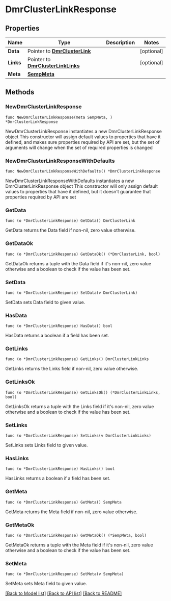 # DmrClusterLinkResponse

## Properties

Name | Type | Description | Notes
------------ | ------------- | ------------- | -------------
**Data** | Pointer to [**DmrClusterLink**](DmrClusterLink.md) |  | [optional] 
**Links** | Pointer to [**DmrClusterLinkLinks**](DmrClusterLinkLinks.md) |  | [optional] 
**Meta** | [**SempMeta**](SempMeta.md) |  | 

## Methods

### NewDmrClusterLinkResponse

`func NewDmrClusterLinkResponse(meta SempMeta, ) *DmrClusterLinkResponse`

NewDmrClusterLinkResponse instantiates a new DmrClusterLinkResponse object
This constructor will assign default values to properties that have it defined,
and makes sure properties required by API are set, but the set of arguments
will change when the set of required properties is changed

### NewDmrClusterLinkResponseWithDefaults

`func NewDmrClusterLinkResponseWithDefaults() *DmrClusterLinkResponse`

NewDmrClusterLinkResponseWithDefaults instantiates a new DmrClusterLinkResponse object
This constructor will only assign default values to properties that have it defined,
but it doesn't guarantee that properties required by API are set

### GetData

`func (o *DmrClusterLinkResponse) GetData() DmrClusterLink`

GetData returns the Data field if non-nil, zero value otherwise.

### GetDataOk

`func (o *DmrClusterLinkResponse) GetDataOk() (*DmrClusterLink, bool)`

GetDataOk returns a tuple with the Data field if it's non-nil, zero value otherwise
and a boolean to check if the value has been set.

### SetData

`func (o *DmrClusterLinkResponse) SetData(v DmrClusterLink)`

SetData sets Data field to given value.

### HasData

`func (o *DmrClusterLinkResponse) HasData() bool`

HasData returns a boolean if a field has been set.

### GetLinks

`func (o *DmrClusterLinkResponse) GetLinks() DmrClusterLinkLinks`

GetLinks returns the Links field if non-nil, zero value otherwise.

### GetLinksOk

`func (o *DmrClusterLinkResponse) GetLinksOk() (*DmrClusterLinkLinks, bool)`

GetLinksOk returns a tuple with the Links field if it's non-nil, zero value otherwise
and a boolean to check if the value has been set.

### SetLinks

`func (o *DmrClusterLinkResponse) SetLinks(v DmrClusterLinkLinks)`

SetLinks sets Links field to given value.

### HasLinks

`func (o *DmrClusterLinkResponse) HasLinks() bool`

HasLinks returns a boolean if a field has been set.

### GetMeta

`func (o *DmrClusterLinkResponse) GetMeta() SempMeta`

GetMeta returns the Meta field if non-nil, zero value otherwise.

### GetMetaOk

`func (o *DmrClusterLinkResponse) GetMetaOk() (*SempMeta, bool)`

GetMetaOk returns a tuple with the Meta field if it's non-nil, zero value otherwise
and a boolean to check if the value has been set.

### SetMeta

`func (o *DmrClusterLinkResponse) SetMeta(v SempMeta)`

SetMeta sets Meta field to given value.



[[Back to Model list]](../README.md#documentation-for-models) [[Back to API list]](../README.md#documentation-for-api-endpoints) [[Back to README]](../README.md)


